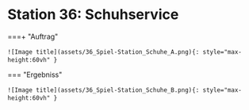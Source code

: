 
# Station 36: Schuhservice


===+ "Auftrag"

    ![Image title](assets/36_Spiel-Station_Schuhe_A.png){: style="max-height:60vh" }


=== "Ergebniss"

    ![Image title](assets/36_Spiel-Station_Schuhe_B.png){: style="max-height:60vh" }
